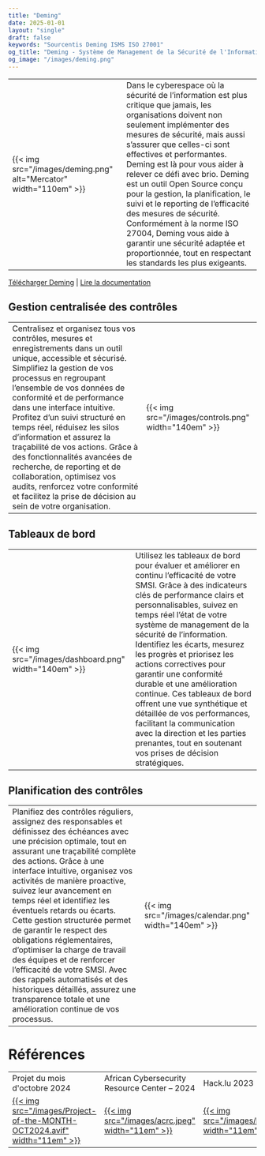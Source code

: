 ```yaml
---
title: "Deming"
date: 2025-01-01
layout: "single"
draft: false
keywords: "Sourcentis Deming ISMS ISO 27001"
og_title: "Deming - Système de Management de la Sécurité de l'Information Open Source"
og_image: "/images/deming.png"
---
```



|    |    |
|----|----|
| {{< img src="/images/deming.png" alt="Mercator" width="110em" >}} | Dans le cyberespace où la sécurité de l’information est plus critique que jamais, les organisations doivent non seulement implémenter des mesures de sécurité, mais aussi s’assurer que celles-ci sont effectives et performantes. Deming est là pour vous aider à relever ce défi avec brio. Deming est un outil Open Source conçu pour la gestion, la planification, le suivi et le reporting de l’efficacité des mesures de sécurité. Conformément à la norme ISO 27004, Deming vous aide à garantir une sécurité adaptée et proportionnée, tout en respectant les standards les plus exigeants. |

[Télécharger Deming](https://github.com/dbarzin/deming) | [Lire la documentation](https://dbarzin.github.io/deming/index.fr/)

## Gestion centralisée des contrôles

|    |    |
|----|----|
| Centralisez et organisez tous vos contrôles, mesures et enregistrements dans un outil unique, accessible et sécurisé. Simplifiez la gestion de vos processus en regroupant l’ensemble de vos données de conformité et de performance dans une interface intuitive. Profitez d’un suivi structuré en temps réel, réduisez les silos d’information et assurez la traçabilité de vos actions. Grâce à des fonctionnalités avancées de recherche, de reporting et de collaboration, optimisez vos audits, renforcez votre conformité et facilitez la prise de décision au sein de votre organisation. | {{< img src="/images/controls.png" width="140em" >}} |

## Tableaux de bord

|    |    |
|----|----|
| {{< img src="/images/dashboard.png" width="140em" >}} | Utilisez les tableaux de bord pour évaluer et améliorer en continu l’efficacité de votre SMSI. Grâce à des indicateurs clés de performance clairs et personnalisables, suivez en temps réel l’état de votre système de management de la sécurité de l’information. Identifiez les écarts, mesurez les progrès et priorisez les actions correctives pour garantir une conformité durable et une amélioration continue. Ces tableaux de bord offrent une vue synthétique et détaillée de vos performances, facilitant la communication avec la direction et les parties prenantes, tout en soutenant vos prises de décision stratégiques. |

## Planification des contrôles

|    |    |
|----|----|
| Planifiez des contrôles réguliers, assignez des responsables et définissez des échéances avec une précision optimale, tout en assurant une traçabilité complète des actions. Grâce à une interface intuitive, organisez vos activités de manière proactive, suivez leur avancement en temps réel et identifiez les éventuels retards ou écarts. Cette gestion structurée permet de garantir le respect des obligations réglementaires, d’optimiser la charge de travail des équipes et de renforcer l’efficacité de votre SMSI. Avec des rappels automatisés et des historiques détaillés, assurez une transparence totale et une amélioration continue de vos processus. | {{< img src="/images/calendar.png" width="140em" >}} |

# Références

|   |   |   |   |   |
|---|---|---|---|---|
| Projet du mois d'octobre 2024 | African Cybersecurity Resource Center – 2024 | Hack.lu 2023 | |
| [{{< img src="/images/Project-of-the-MONTH-OCT2024.avif" width="11em" >}}](https://www.ow2.org/view/OW2-Project-of-the-Month/October-2024Deming) | [{{< img src="/images/acrc.jpeg" width="11em" >}}](https://www.youtube.com/watch?v=EXI0d9aYHPI) | [{{< img src="/images/hacklu.png" width="11em" >}}](https://www.youtube.com/watch?v=AiK8NLsZkz8) |  |
